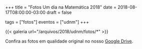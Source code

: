 +++
title = "Fotos Um dia na Matemática 2018"
date = 2018-08-17T08:00:00-03:00
draft = false

tags = ["fotos"]
eventos = ["udnm"]
+++

{{< galeria url="/arquivos/2018/udnm/fotos/*" >}}

Confira as fotos em qualidade original no nosso [Google Drive](https://drive.google.com/drive/folders/12-IDr_tcSVZbLAZwed9j4Ec89ZCAovez?usp=sharing).
